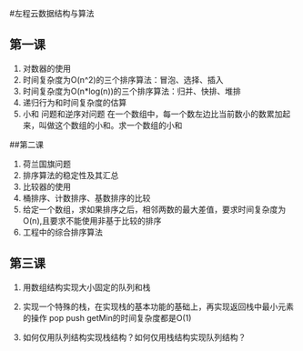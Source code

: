 #左程云数据结构与算法

## 第一课

1. 对数器的使用   
2. 时间复杂度为O(n^2)的三个排序算法：冒泡、选择、插入
3. 时间复杂度为O(n*log(n))的三个排序算法：归并、快排、堆排
4. 递归行为和时间复杂度的估算
5. 小和 问题和逆序对问题 在一个数组中，每一个数左边比当前数小的数累加起来，叫做这个数组的小和。求一个数组的小和 

##第二课

1. 荷兰国旗问题
2. 排序算法的稳定性及其汇总
3. 比较器的使用
4. 桶排序、计数排序、基数排序的比较
5. 给定一个数组，求如果排序之后，相邻两数的最大差值，要求时间复杂度为O(n),且要求不能使用非基于比较的排序
6. 工程中的综合排序算法 

## 第三课

1. 用数组结构实现大小固定的队列和栈

2. 实现一个特殊的栈，在实现栈的基本功能的基础上，再实现返回栈中最小元素的操作 pop push getMin的时间复杂度都是O(1)

3. 如何仅用队列结构实现栈结构？如何仅用栈结构实现队列结构？
